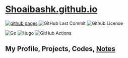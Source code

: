 # [Shoaibashk.github.io](https://shoaibashk.github.io/)

[![github pages](https://github.com/Shoaibashk/Shoaibashk.github.io/actions/workflows/gh-pages.yml/badge.svg?branch=master)](https://github.com/Shoaibashk/Shoaibashk.github.io/actions/workflows/gh-pages.yml)
<img alt="GitHub Last Commit" src="https://img.shields.io/github/last-commit/Shoaibashk/Shoaibashk.github.io" />
<img alt="Github License" src="https://img.shields.io/github/license/Shoaibashk/Shoaibashk.github.io" />
<img alt="" src="https://img.shields.io/github/repo-size/Shoaibashk/Shoaibashk.github.io" />

![Go](https://img.shields.io/badge/go-%2300ADD8.svg?style=for-the-badge&logo=go&logoColor=white)
![Hugo](https://img.shields.io/badge/Hugo-black.svg?style=for-the-badge&logo=Hugo)
![GitHub Actions](https://img.shields.io/badge/github%20actions-%232671E5.svg?style=for-the-badge&logo=githubactions&logoColor=white)

## My Profile, Projects, Codes, [Notes](https://shoaibashk.github.io/notes/)
